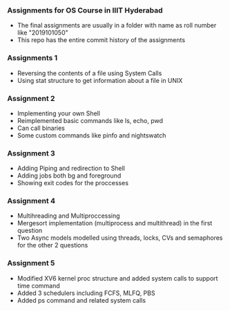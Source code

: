 ### Assignments for OS Course in IIIT Hyderabad
- The final assignments are usually in a folder with name as roll number like "2019101050"
- This repo has the entire commit history of the assignments 

### Assignments 1
- Reversing the contents of a file using System Calls 
- Using stat structure to get information about a file in UNIX

### Assignment 2 
- Implementing your own Shell
- Reimplemented basic commands like ls, echo, pwd 
- Can call binaries 
- Some custom commands like pinfo and nightswatch

### Assignment 3 
- Adding Piping and redirection to Shell
- Adding jobs both bg and foreground
- Showing exit codes for the proccesses

### Assignment 4
- Multihreading and Multiproccessing
- Mergesort implementation (multiprocess and multithread) in the first question
- Two Async models modelled using threads, locks, CVs and semaphores for the other 2 questions

### Assignment 5
- Modified XV6 kernel proc structure and added system calls to support time command
- Added 3 schedulers including FCFS, MLFQ, PBS
- Added ps command and related system calls
